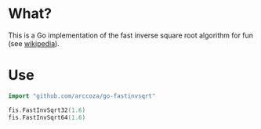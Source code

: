 # What?
This is a Go implementation of the fast inverse square root algorithm for fun 
(see [wikipedia](https://en.wikipedia.org/wiki/Fast_inverse_square_root)).

# Use
```go
import "github.com/arccoza/go-fastinvsqrt"

fis.FastInvSqrt32(1.6)
fis.FastInvSqrt64(1.6)
```
